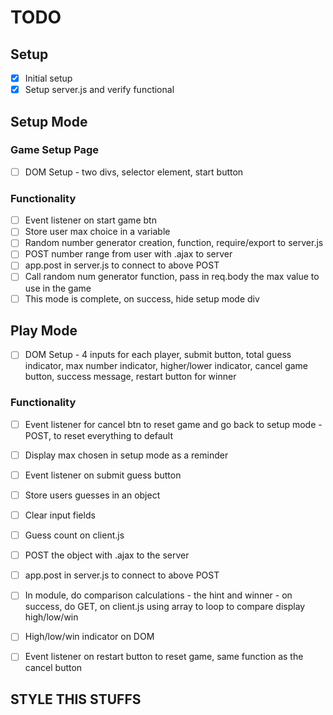 # TODO
## Setup
- [x] Initial setup
- [x] Setup server.js and verify functional

## Setup Mode
### Game Setup Page
- [ ] DOM Setup - two divs, selector element, start button
### Functionality
- [ ] Event listener on start game btn
- [ ] Store user max choice in a variable
- [ ] Random number generator creation, function, require/export to server.js
- [ ] POST number range from user with .ajax to server
- [ ] app.post in server.js to connect to above POST
- [ ] Call random num generator function, pass in req.body the max value to use in the game
- [ ] This mode is complete, on success, hide setup mode div

## Play Mode
- [ ] DOM Setup - 4 inputs for each player, submit button, total guess indicator, max number indicator, higher/lower indicator, cancel game button, success message, restart button for winner
### Functionality
- [ ] Event listener for cancel btn to reset game and go back to setup mode - POST, to reset everything to default
- [ ] Display max chosen in setup mode as a reminder
- [ ] Event listener on submit guess button
- [ ] Store users guesses in an object
- [ ] Clear input fields
- [ ] Guess count on client.js
- [ ] POST the object with .ajax to the server
- [ ] app.post in server.js to connect to above POST
- [ ] In module, do comparison calculations  - the hint and winner - on success, do GET, on client.js using array to loop to compare display high/low/win
- [ ] High/low/win indicator on DOM
- [ ] Event listener on restart button to reset game, same function as the cancel button 



## STYLE THIS STUFFS